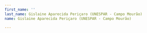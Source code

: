 ```yaml
---
first_name: ''
last_name: Gislaine Aparecida Periçaro (UNESPAR - Campo Mourão)
name: Gislaine Aparecida Periçaro (UNESPAR - Campo Mourão)

---
```


